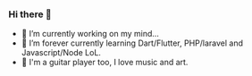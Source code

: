 ### Hi there 👋

- 🔭 I’m currently working on my mind...
- 🌱 I’m forever currently learning Dart/Flutter, PHP/laravel and Javascript/Node LoL.
- 🎸 I'm a guitar player too, I love music and art.

<!--
**robson-hennes/robson-hennes** is a ✨ _special_ ✨ repository because its `README.md` (this file) appears on your GitHub profile.

Here are some ideas to get you started:

- 🔭 I’m currently working on ...
- 🌱 I’m currently learning ...
- 👯 I’m looking to collaborate on ...
- 🤔 I’m looking for help with ...
- 💬 Ask me about ...
- 📫 How to reach me: ...
- 😄 Pronouns: ...
- ⚡ Fun fact: ...
-->

